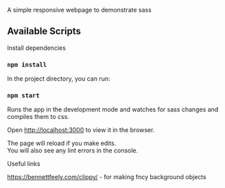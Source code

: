 A simple responsive webpage to demonstrate sass

## Available Scripts

Install dependencies

### `npm install`

In the project directory, you can run:

### `npm start`

Runs the app in the development mode and watches for sass changes and compiles them to css.

Open [http://localhost:3000](http://localhost:3000) to view it in the browser.

The page will reload if you make edits.<br>
You will also see any lint errors in the console.


Useful links

https://bennettfeely.com/clippy/ - for making fncy background objects